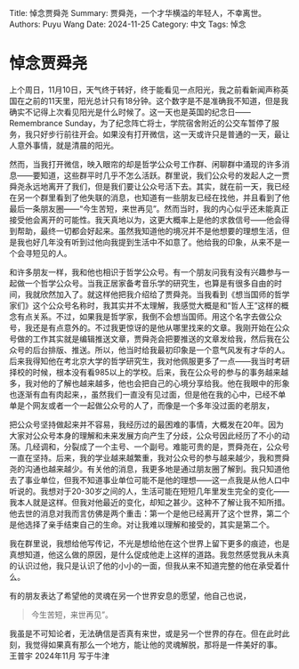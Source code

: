 Title:   悼念贾舜尧
Summary: 贾舜尧，一个才华横溢的年轻人，不幸离世。
Authors: Puyu Wang
Date:    2024-11-25
Category: 中文
Tags: 悼念
# 悼念贾舜尧


上个周日，11月10日，天气终于转好，终于能看见一点阳光，我之前看新闻声称英国在之前的11天里，阳光总计只有18分钟。这个数字是不是准确我不知道，但是我确实不记得上次看见阳光是什么时候了。这一天也是英国的纪念日——Remembrance Sunday，为了纪念阵亡将士，学院宿舍附近的公交车暂停了服务，我只好步行前往开会。如果没有打开微信，这一天或许只是普通的一天，最让人意外事情，就是清晨的阳光。

然而，当我打开微信，映入眼帘的却是哲学公众号工作群、闲聊群中涌现的许多消息——要知道，这些群平时几乎不怎么活跃。群里说，我们公众号的发起人之一贾舜尧永远地离开了我们，但是我们要让公众号活下去。其实，就在前一天，我已经在另一个群里看到了他失联的消息，也知道有一些朋友已经在找他，并且看到了他最后一条朋友圈——“今生苦短，来世再见”。然而当时，我的内心似乎还未能真正接受他会离开的可能性。我天真地以为，这更大概率上是他的求救信号——他会得到帮助，最终一切都会好起来。虽然我知道他的境况并不是他想要的理想生活，但是我也好几年没有听到过他向我提到生活中不如意了。他给我的印象，从来不是一个会寻短见的人。

和许多朋友一样，我和他也相识于哲学公众号。有一个朋友问我有没有兴趣参与一起做一个哲学公众号。当我正居家备考音乐学的研究生，也算是有很多自由的时间，我就欣然加入了。就这样他把我介绍给了贾舜尧。当我看到《想当国师的哲学家们》这个公众号名称时，我其实并不太理解，我感觉大概是和“哲人王”这样的概念有点关系。不过，如果我是哲学家，我倒不会想当国师。用这个名字去做公众号，我还是有点意外的。不过我更惊讶的是他从哪里找来的文章。我刚开始在公众号做的工作其实就是编辑推送文章，贾舜尧会把要推送的文章发给我，然后我在公众号的后台排版、推送。所以，他当时给我最初印象是一个意气风发有才华的人。后来我得知他在考北京大学的哲学研究生，我对他佩服更多了一点——我当时考研择校的时候，根本没有看985以上的学校。后来，我在公众号的参与的事务越来越多，我对他的了解也越来越多，他也会把自己的心境分享给我。他在我眼中的形象也逐渐有血有肉起来，，虽然我们一直没有见过面，但是他在我的心中，已经不单单是个网友或者一个一起做公众号的人了，而像是一个多年没过面的老朋友，

把公众号坚持做起来并不容易，我经历过的最困难的事情，大概发在20年。因为大家对公众号本身的理解和未来发展方向产生了分歧，公众号因此经历了不小的动荡。几经调和，分裂成了一个主号、一个副号。难能可贵的是，贾舜尧在，公众号一直在坚持。后来，我的学业越来越繁重，我对公众号的参与越来越少，我和贾舜尧的沟通也越来越少。有关他的消息，我更多地是通过朋友圈了解到。我只知道他去了事业单位，但我不知道事业单位可能不是他的理想——这一点我是从他人口中听说的。我想对于20-30岁之间的人，生活可能在短短几年里发生完全的变化——我本人就是这样。但我对他最近的变化，却知之甚少。这种不了解让我不知所措。他去世的消息对我而言仿佛是两个重击：第一个是他已经离开了这个世界，第二个是他选择了亲手结束自己的生命。对让我难以理解和接受的，其实是第二个。

我在群里说，我想给他写传记，不光是想给他在这个世界上留下更多的痕迹，也是真想知道，他这么做的原因，是什么促成他走上这样的道路。我忽然感觉我从未真的认识过他，我只是认识了他的小小的一面，但我从来不知道完整的他在承受着什么。

有的朋友表达了希望他的灵魂在另一个世界安息的愿望，他自己也说，

> 今生苦短，来世再见”。

我虽是不可知论者，无法确信是否真有来世，或是另一个世界的存在。但在此时此刻，我觉得如果真有那么一个地方，能让他的灵魂解脱，那将是一件美好的事。
王普宇
2024年11月 写于牛津
